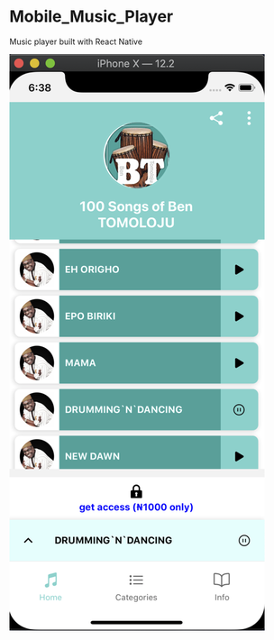 # Mobile_Music_Player
Music player built with React Native

![Screenshot](https://github.com/KarshKodes2/Mobile_Music_Player/blob/master/assets/screenshot.png)
